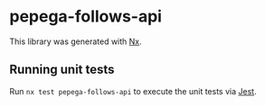 # pepega-follows-api

This library was generated with [Nx](https://nx.dev).

## Running unit tests

Run `nx test pepega-follows-api` to execute the unit tests via [Jest](https://jestjs.io).
